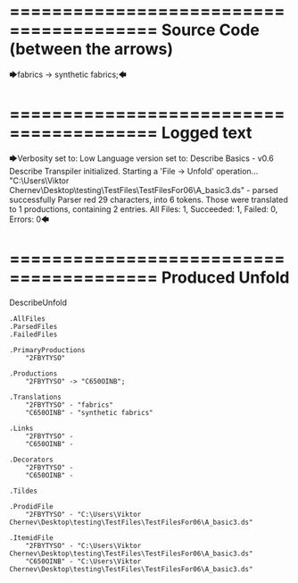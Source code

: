 ========================================
Source Code (between the arrows)
========================================

🡆fabrics -> synthetic fabrics;🡄

========================================
Logged text
========================================

🡆Verbosity set to: Low
Language version set to: Describe Basics - v0.6
Describe Transpiler initialized.
Starting a 'File -> Unfold' operation...
"C:\Users\Viktor Chernev\Desktop\testing\TestFiles\TestFilesFor06\A_basic3.ds" - parsed successfully
Parser red 29 characters, into 6 tokens.
Those were translated to 1 productions, containing 2 entries.
All Files: 1, Succeeded: 1, Failed: 0, Errors: 0🡄

========================================
Produced Unfold
========================================

DescribeUnfold

    .AllFiles
    .ParsedFiles
    .FailedFiles

    .PrimaryProductions
        "2FBYTYSO" 

    .Productions
        "2FBYTYSO" -> "C650OINB";

    .Translations
        "2FBYTYSO" - "fabrics"
        "C650OINB" - "synthetic fabrics"

    .Links
        "2FBYTYSO" - 
        "C650OINB" - 

    .Decorators
        "2FBYTYSO" - 
        "C650OINB" - 

    .Tildes

    .ProdidFile
        "2FBYTYSO" - "C:\Users\Viktor Chernev\Desktop\testing\TestFiles\TestFilesFor06\A_basic3.ds"

    .ItemidFile
        "2FBYTYSO" - "C:\Users\Viktor Chernev\Desktop\testing\TestFiles\TestFilesFor06\A_basic3.ds"
        "C650OINB" - "C:\Users\Viktor Chernev\Desktop\testing\TestFiles\TestFilesFor06\A_basic3.ds"


